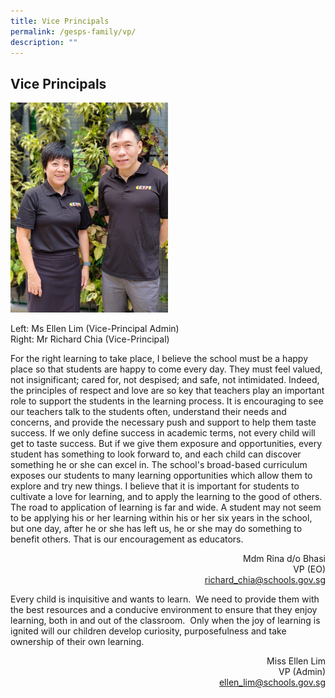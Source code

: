 ```yaml
---
title: Vice Principals
permalink: /gesps-family/vp/
description: ""
---
```

## Vice Principals

<img src="/images/EllenandRichard.jpeg" style="width:50%">

Left: Ms Ellen Lim (Vice-Principal Admin) <br>
Right: Mr Richard Chia (Vice-Principal)

For the right learning to take place, I believe the school must be a happy place so that students are happy to come every day. They must feel valued, not insignificant; cared for, not despised; and safe, not intimidated. Indeed, the principles of respect and love are so key that teachers play an important role to support the students in the learning process. It is encouraging to see our teachers talk to the students often, understand their needs and concerns, and provide the necessary push and support to help them taste success. If we only define success in academic terms, not every child will get to taste success. But if we give them exposure and opportunities, every student has something to look forward to, and each child can discover something he or she can excel in. The school's broad-based curriculum exposes our students to many learning opportunities which allow them to explore and try new things. I believe that it is important for students to cultivate a love for learning, and to apply the learning to the good of others. The road to application of learning is far and wide. A student may not seem to be applying his or her learning within his or her six years in the school, but one day, after he or she has left us, he or she may do something to benefit others. That is our encouragement as educators.

<p align="right"> Mdm Rina d/o Bhasi<br>VP (EO)<br><a href="mailto:richard_chia@schools.gov.sg">richard_chia@schools.gov.sg</a>
</p>

Every child is inquisitive and wants to learn.  We need to provide them with the best resources and a conducive environment to ensure that they enjoy learning, both in and out of the classroom.  Only when the joy of learning is ignited will our children develop curiosity, purposefulness and take ownership of their own learning.

<p align="right"> Miss Ellen Lim<br> VP (Admin)<br><a href="mailto:ellen_lim@schools.gov.sg">ellen_lim@schools.gov.sg</a>
</p>